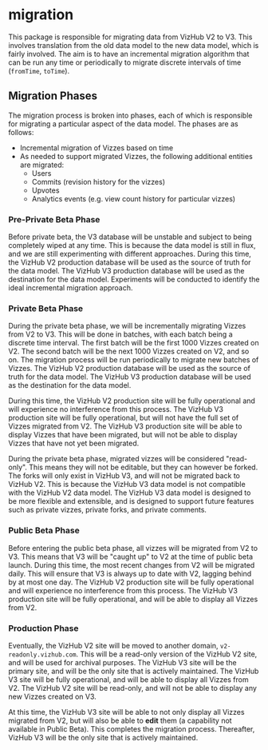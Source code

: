 # migration

This package is responsible for migrating data from VizHub V2 to V3. This involves translation from the old data model to the new data model, which is fairly involved. The aim is to have an incremental migration algorithm that can be run any time or periodically to migrate discrete intervals of time (`fromTime`, `toTime`).

## Migration Phases

The migration process is broken into phases, each of which is responsible for migrating a particular aspect of the data model. The phases are as follows:

- Incremental migration of Vizzes based on time
- As needed to support migrated Vizzes, the following additional entities are migrated:
  - Users
  - Commits (revision history for the vizzes)
  - Upvotes
  - Analytics events (e.g. view count history for particular vizzes)

### Pre-Private Beta Phase

Before private beta, the V3 database will be unstable and subject to being completely wiped at any time. This is because the data model is still in flux, and we are still experimenting with different approaches. During this time, the VizHub V2 production database will be used as the source of truth for the data model. The VizHub V3 production database will be used as the destination for the data model. Experiments will be conducted to identify the ideal incremental migration approach.

### Private Beta Phase

During the private beta phase, we will be incrementally migrating Vizzes from V2 to V3. This will be done in batches, with each batch being a discrete time interval. The first batch will be the first 1000 Vizzes created on V2. The second batch will be the next 1000 Vizzes created on V2, and so on. The migration process will be run periodically to migrate new batches of Vizzes. The VizHub V2 production database will be used as the source of truth for the data model. The VizHub V3 production database will be used as the destination for the data model.

During this time, the VizHub V2 production site will be fully operational and will experience no interference from this process. The VizHub V3 production site will be fully operational, but will not have the full set of Vizzes migrated from V2. The VizHub V3 production site will be able to display Vizzes that have been migrated, but will not be able to display Vizzes that have not yet been migrated.

During the private beta phase, migrated vizzes will be considered "read-only". This means they will not be editable, but they can however be forked. The forks will only exist in VizHub V3, and will not be migrated back to VizHub V2. This is because the VizHub V3 data model is not compatible with the VizHub V2 data model. The VizHub V3 data model is designed to be more flexible and extensible, and is designed to support future features such as private vizzes, private forks, and private comments.

### Public Beta Phase

Before entering the public beta phase, all vizzes will be migrated from V2 to V3. This means that V3 will be "caught up" to V2 at the time of public beta launch. During this time, the most recent changes from V2 will be migrated daily. This will ensure that V3 is always up to date with V2, lagging behind by at most one day. The VizHub V2 production site will be fully operational and will experience no interference from this process. The VizHub V3 production site will be fully operational, and will be able to display all Vizzes from V2.

### Production Phase

Eventually, the VizHub V2 site will be moved to another domain, `v2-readonly.vizhub.com`. This will be a read-only version of the VizHub V2 site, and will be used for archival purposes. The VizHub V3 site will be the primary site, and will be the only site that is actively maintained. The VizHub V3 site will be fully operational, and will be able to display all Vizzes from V2. The VizHub V2 site will be read-only, and will not be able to display any new Vizzes created on V3.

At this time, the VizHub V3 site will be able to not only display all Vizzes migrated from V2, but will also be able to **edit** them (a capability not available in Public Beta). This completes the migration process. Thereafter, VizHub V3 will be the only site that is actively maintained.
